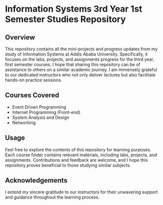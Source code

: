 # Information Systems 3rd Year 1st Semester Studies Repository

## Overview

This repository contains all the mini-projects and progress updates from my study of Information Systems at Addis Ababa University. Specifically, it focuses on the labs, projects, and assignments progress for the third year, first semester courses. I hope that sharing this repository can be of assistance to others on a similar academic journey. I am immensely grateful to our dedicated instructors who not only deliver lectures but also facilitate hands-on practice sessions.

## Courses Covered

- Event Driven Programming
- Internet Programming (Front-end)
- System Analysis and Design
- Networking

## Usage

Feel free to explore the contents of this repository for learning purposes. Each course folder contains relevant materials, including labs, projects, and assignments. Contributions and feedback are welcome, and I hope this repository proves beneficial to those studying similar subjects.

## Acknowledgements

I extend my sincere gratitude to our instructors for their unwavering support and guidance throughout the learning process.
